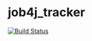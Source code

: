 # job4j_tracker
[![Build Status](https://travis-ci.com/evgenivanov1980/job4j_tracker.svg?branch=main)](https://travis-ci.com/evgenivanov1980/job4j_tracker)
